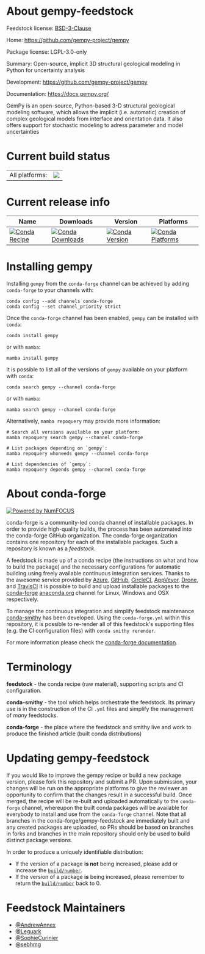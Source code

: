 About gempy-feedstock
=====================

Feedstock license: [BSD-3-Clause](https://github.com/conda-forge/gempy-feedstock/blob/main/LICENSE.txt)

Home: https://github.com/gempy-project/gempy

Package license: LGPL-3.0-only

Summary: Open-source, implicit 3D structural geological modeling in Python for uncertainty analysis

Development: https://github.com/gempy-project/gempy

Documentation: https://docs.gempy.org/

GemPy is an open-source, Python-based 3-D structural geological modeling software,
which allows the implicit (i.e. automatic) creation of complex geological models
from interface and orientation data. It also offers support for stochastic modeling
to adress parameter and model uncertainties


Current build status
====================


<table><tr><td>All platforms:</td>
    <td>
      <a href="https://dev.azure.com/conda-forge/feedstock-builds/_build/latest?definitionId=10034&branchName=main">
        <img src="https://dev.azure.com/conda-forge/feedstock-builds/_apis/build/status/gempy-feedstock?branchName=main">
      </a>
    </td>
  </tr>
</table>

Current release info
====================

| Name | Downloads | Version | Platforms |
| --- | --- | --- | --- |
| [![Conda Recipe](https://img.shields.io/badge/recipe-gempy-green.svg)](https://anaconda.org/conda-forge/gempy) | [![Conda Downloads](https://img.shields.io/conda/dn/conda-forge/gempy.svg)](https://anaconda.org/conda-forge/gempy) | [![Conda Version](https://img.shields.io/conda/vn/conda-forge/gempy.svg)](https://anaconda.org/conda-forge/gempy) | [![Conda Platforms](https://img.shields.io/conda/pn/conda-forge/gempy.svg)](https://anaconda.org/conda-forge/gempy) |

Installing gempy
================

Installing `gempy` from the `conda-forge` channel can be achieved by adding `conda-forge` to your channels with:

```
conda config --add channels conda-forge
conda config --set channel_priority strict
```

Once the `conda-forge` channel has been enabled, `gempy` can be installed with `conda`:

```
conda install gempy
```

or with `mamba`:

```
mamba install gempy
```

It is possible to list all of the versions of `gempy` available on your platform with `conda`:

```
conda search gempy --channel conda-forge
```

or with `mamba`:

```
mamba search gempy --channel conda-forge
```

Alternatively, `mamba repoquery` may provide more information:

```
# Search all versions available on your platform:
mamba repoquery search gempy --channel conda-forge

# List packages depending on `gempy`:
mamba repoquery whoneeds gempy --channel conda-forge

# List dependencies of `gempy`:
mamba repoquery depends gempy --channel conda-forge
```


About conda-forge
=================

[![Powered by
NumFOCUS](https://img.shields.io/badge/powered%20by-NumFOCUS-orange.svg?style=flat&colorA=E1523D&colorB=007D8A)](https://numfocus.org)

conda-forge is a community-led conda channel of installable packages.
In order to provide high-quality builds, the process has been automated into the
conda-forge GitHub organization. The conda-forge organization contains one repository
for each of the installable packages. Such a repository is known as a *feedstock*.

A feedstock is made up of a conda recipe (the instructions on what and how to build
the package) and the necessary configurations for automatic building using freely
available continuous integration services. Thanks to the awesome service provided by
[Azure](https://azure.microsoft.com/en-us/services/devops/), [GitHub](https://github.com/),
[CircleCI](https://circleci.com/), [AppVeyor](https://www.appveyor.com/),
[Drone](https://cloud.drone.io/welcome), and [TravisCI](https://travis-ci.com/)
it is possible to build and upload installable packages to the
[conda-forge](https://anaconda.org/conda-forge) [anaconda.org](https://anaconda.org/)
channel for Linux, Windows and OSX respectively.

To manage the continuous integration and simplify feedstock maintenance
[conda-smithy](https://github.com/conda-forge/conda-smithy) has been developed.
Using the ``conda-forge.yml`` within this repository, it is possible to re-render all of
this feedstock's supporting files (e.g. the CI configuration files) with ``conda smithy rerender``.

For more information please check the [conda-forge documentation](https://conda-forge.org/docs/).

Terminology
===========

**feedstock** - the conda recipe (raw material), supporting scripts and CI configuration.

**conda-smithy** - the tool which helps orchestrate the feedstock.
                   Its primary use is in the construction of the CI ``.yml`` files
                   and simplify the management of *many* feedstocks.

**conda-forge** - the place where the feedstock and smithy live and work to
                  produce the finished article (built conda distributions)


Updating gempy-feedstock
========================

If you would like to improve the gempy recipe or build a new
package version, please fork this repository and submit a PR. Upon submission,
your changes will be run on the appropriate platforms to give the reviewer an
opportunity to confirm that the changes result in a successful build. Once
merged, the recipe will be re-built and uploaded automatically to the
`conda-forge` channel, whereupon the built conda packages will be available for
everybody to install and use from the `conda-forge` channel.
Note that all branches in the conda-forge/gempy-feedstock are
immediately built and any created packages are uploaded, so PRs should be based
on branches in forks and branches in the main repository should only be used to
build distinct package versions.

In order to produce a uniquely identifiable distribution:
 * If the version of a package **is not** being increased, please add or increase
   the [``build/number``](https://docs.conda.io/projects/conda-build/en/latest/resources/define-metadata.html#build-number-and-string).
 * If the version of a package **is** being increased, please remember to return
   the [``build/number``](https://docs.conda.io/projects/conda-build/en/latest/resources/define-metadata.html#build-number-and-string)
   back to 0.

Feedstock Maintainers
=====================

* [@AndrewAnnex](https://github.com/AndrewAnnex/)
* [@Leguark](https://github.com/Leguark/)
* [@SophieCurinier](https://github.com/SophieCurinier/)
* [@sebhmg](https://github.com/sebhmg/)

